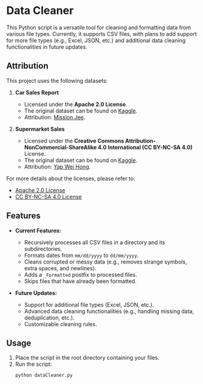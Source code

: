 # Data Cleaner

This Python script is a versatile tool for cleaning and formatting data from various file types. Currently, it supports CSV files, with plans to add support for more file types (e.g., Excel, JSON, etc.) and additional data cleaning functionalities in future updates.

## Attribution
This project uses the following datasets:

1. **Car Sales Report**  
   - Licensed under the **Apache 2.0 License**.  
   - The original dataset can be found on [Kaggle](https://www.kaggle.com/datasets/missionjee/car-sales-report).  
   - Attribution: [Mission Jee](https://www.kaggle.com/missionjee).

2. **Supermarket Sales**  
   - Licensed under the **Creative Commons Attribution-NonCommercial-ShareAlike 4.0 International (CC BY-NC-SA 4.0)** License.  
   - The original dataset can be found on [Kaggle](https://www.kaggle.com/datasets/yapwh1208/supermarket-sales-data).  
   - Attribution: [Yap Wei Hong](https://www.kaggle.com/yapwh1208).  

For more details about the licenses, please refer to:
- [Apache 2.0 License](https://www.apache.org/licenses/LICENSE-2.0)
- [CC BY-NC-SA 4.0 License](https://creativecommons.org/licenses/by-nc-sa/4.0/)

## Features
- **Current Features:**
  - Recursively processes all CSV files in a directory and its subdirectories.
  - Formats dates from `mm/dd/yyyy` to `dd/mm/yyyy`.
  - Cleans corrupted or messy data (e.g., removes strange symbols, extra spaces, and newlines).
  - Adds a `_Formatted` postfix to processed files.
  - Skips files that have already been formatted.

- **Future Updates:**
  - Support for additional file types (Excel, JSON, etc.).
  - Advanced data cleaning functionalities (e.g., handling missing data, deduplication, etc.).
  - Customizable cleaning rules.

## Usage
1. Place the script in the root directory containing your files.
2. Run the script:
   ```bash
   python dataCleaner.py
